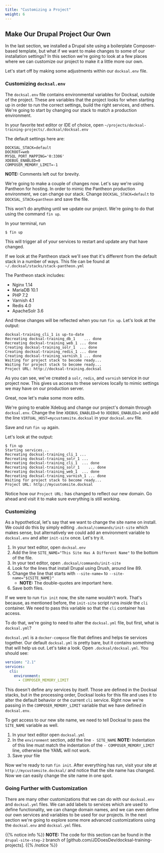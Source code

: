 ```yaml
---
title: "Customizing a Project"
weight: 6
---
```


## Make Our Drupal Project Our Own

In the last section, we installed a Drupal site using a boilerplate Composer-based template, but what if we want to make changes to some of our installation settings? In this section we're going to look at a few places where we can customize our project to make it a little more our own.

Let's start off by making some adjustments within our `docksal.env` file.

### Customizing `docksal.env`

The `docksal.env` file contains environmental variables for Docksal, outside of the project. These are variables that the project looks for when starting up in order to run the correct settings, build the right services, and others. We're going to start by changing our stack to match a production environment.

In your favorite text editor or IDE of choice, open `~/projects/docksal-training-projects/.docksal/docksal.env`

The default settings here are:

``` shell
DOCKSAL_STACK=default
DOCROOT=web
MYSQL_PORT_MAPPING='0:3306'
XDEBUG_ENABLED=0
COMPOSER_MEMORY_LIMIT=-1
```

**NOTE:** Comments left out for brevity.

We're going to make a couple of changes now. Let's say we're using Pantheon for hosting. In order to mimic the Pantheon production environment, we can change our stack. Change `DOCKSAL_STACK=default` to `DOCKSAL_STACK=pantheon` and save the file.

This won't do anything until we update our project. We're going to do that using the command `fin up`.

In your terminal, run

``` shell
$ fin up
```

This will trigger all of your services to restart and update any that have changed.

If we look at the Pantheon stack we'll see that it's different from the default stack in a number of ways. This file can be found at `~/.docksal/stacks/stack-pantheon.yml`

The Pantheon stack includes:

* Nginx 1.14
* MariaDB 10.1
* PHP 7.2
* Varnish 4.1
* Redis 4.0
* ApacheSolr 3.6

And these changes will be reflected when you run `fin up`.  Let's look at the output:

``` shell
docksal-training_cli_1 is up-to-date
Recreating docksal-training_db_1    ... done
Recreating docksal-training_web_1 ... done
Creating docksal-training_solr_1  ... done
Creating docksal-training_redis_1 ... done
Creating docksal-training_varnish_1 ... done
Waiting for project stack to become ready...
Waiting for project stack to become ready...
Project URL: http://docksal-training.docksal
```

As you can see, we've created a `solr`, `redis`, and `varnish` service in our project now. This gives us access to these services locally to mimic settings we may have on our production server.

Great, now let's make some more edits.

We're going to enable Xdebug and change our project's domain through `docksal.env`. Change the line `XDEBUG_ENABLED=0` to `XDEBUG_ENABLED=1` and add the line `VIRTUAL_HOST=mycustomsite.docksal` in your `docksal.env` file.

Save and run `fin up` again.

Let's look at the output:

``` shell
$ fin up
Starting services...
Recreating docksal-training_cli_1 ...
Recreating docksal-training_solr_1 ...
Recreating docksal-training_cli_1  ... done
Recreating docksal-training_solr_1    ... done
Recreating docksal-training_web_1  ... done
Recreating docksal-training_varnish_1 ... done
Waiting for project stack to become ready...
Project URL: http://mycustomsite.docksal
```

Notice how our `Project URL:` has changed to reflect our new domain. Go ahead and visit it to make sure everything is still working.

### Customizing

As a hypothetical, let's say that we want to change the site name on install. We could do this by simply editing `.docksal/commands/init-site` which makes sense, but alternatively we could add an environment variable to `docksal.env` and alter `init-site` once. Let's try it.

1. In your text editor, open `docksal.env`
2. Add the line `SITE_NAME="This Site Has A Different Name"` to the bottom of the file.
3. In your text editor, open `.docksal/commands/init-site`
4. Look for the lines that install Drupal using Drush, around line 89.
5. Change the line that starts with `--site-name=` to `--site-name="${SITE_NAME}"`
    * **NOTE:** The double-quotes are important here.
6. Save both files.

If we were to run `fin init` now, the site name wouldn't work. That's because, as mentioned before, the `init-site` script runs _inside_ the `cli` container. We need to pass this variable so that the `cli` container has access.

To do that, we're going to need to alter the `docksal.yml` file, but first, what is `docksal.yml`?

`docksal.yml` is a `docker-compose` file that defines and helps tie services together. Our default `docksal.yml` is pretty bare, but it contains something that will help us out. Let's take a look. Open `.docksal/docksal.yml`. You should see:

``` yml
version: "2.1"
services:
  cli:
    environment:
      - COMPOSER_MEMORY_LIMIT
```

This doesn't define any services by itself. Those are defined in the Docksal stacks, but in the processing order, Docksal looks for this file and uses it to alter the default behavior or the current `cli` service. Right now we're passing in the `COMPOSER_MEMORY_LIMIT` variable that we have defined in `docksal.env`.

To get access to our new site name, we need to tell Docksal to pass the `SITE_NAME` variable as well.

1. In your text editor open `docksal.yml`
2. In the `environment` section, add the line `- SITE_NAME`
    **NOTE:** Indentation of this line must match the indentation of the `- COMPOSER_MEMORY_LIMIT` line, otherwise the YAML will not work.
3. Save your file

Now we're ready to run `fin init`. After everything has run, visit your site at `http://mycustomsite.docksal/` and notice that the site name has changed. Now we can easily change the site name in one spot.

### Going Further with Customization

There are many other customizations that we can do with our `docksal.env` and `docksal.yml` files. We can add labels to services which are used to define functionality, we can change domain names, and we can even define our own services and variables to be used for our projects. In the next section we're going to explore some more advanced customizations using the `docksal.env` and `docksal.yml` files.

{{% notice info %}}
**NOTE:** The code for this section can be found in the `drupal-site-step-2` branch of [github.com/JDDoesDev/docksal-training-projects].
{{% /notice %}}
